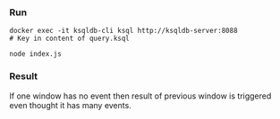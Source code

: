 ### Run

```
docker exec -it ksqldb-cli ksql http://ksqldb-server:8088
# Key in content of query.ksql

node index.js
```

### Result

If one window has no event then result of previous window is triggered even thought it has many events.